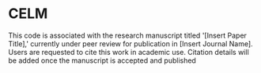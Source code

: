 # CELM
This code is associated with the research manuscript titled '[Insert Paper Title],' currently under peer review for publication in [Insert Journal Name]. Users are requested to cite this work in academic use. Citation details will be added once the manuscript is accepted and published
